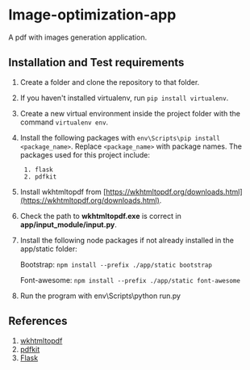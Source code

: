 # Image-optimization-app

A pdf with images generation application.

## Installation and Test requirements

1. Create a folder and clone the repository to that folder.
2. If you haven't installed virtualenv, run `pip install virtualenv`.
3. Create a new virtual environment inside the project folder with the command `virtualenv env`.
4. Install the following packages with `env\Scripts\pip install <package_name>`.
   Replace `<package_name>` with package names.
    The packages used for this project include:
        
        1. flask
        2. pdfkit
        
5. Install wkhtmltopdf from [https://wkhtmltopdf.org/downloads.html](https://wkhtmltopdf.org/downloads.html).
6. Check the path to **wkhtmltopdf.exe** is correct in **app/input_module/input.py**.
7. Install the following node packages if not already installed in the app/static folder:
    
    Bootstrap: `npm install --prefix ./app/static bootstrap`
    
    Font-awesome: `npm install --prefix ./app/static font-awesome`
8. Run the program with env\Scripts\python run.py

## References
1. [wkhtmltopdf](https://wkhtmltopdf.org/)
2. [pdfkit](https://pypi.python.org/pypi/pdfkit)
3. [Flask](flask.pocoo.org/)
    
